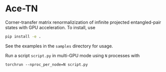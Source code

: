 # Ace-TN
Corner-transfer matrix renormalizization of infinite projected entangled-pair states with GPU acceleration. To install, use
```bash
pip install -e .
```
See the examples in the `samples` directory for usage.

Run a script `script.py` in multi-GPU mode using `N` processes with
```
torchrun --nproc_per_node=N script.py
```
